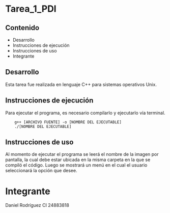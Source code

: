 # Tarea_1_PDI

## Contenido
* Desarrollo
* Instrucciones de ejecución
* Instrucciones de uso
* Integrante
 
## Desarrollo

Esta tarea fue realizada en lenguaje C++ para sistemas operativos Unix.

## Instrucciones de ejecución

Para ejecutar el programa, es necesario compilarlo y ejecutarlo vía terminal.

        g++ [ARCHIVO FUENTE] -o [NOMBRE DEL EJECUTABLE]
        ./[NOMBRE DEL EJECUTABLE]

## Instrucciones de uso

Al momento de ejecutar el programa se leerá el nombre de la imagen por pantalla, 
la cual debe estar ubicada en la misma carpeta en la que se compiló el código.
Luego se mostrará un menú en el cual el usuario seleccionará la opción que desee.

# Integrante

Daniel Rodríguez  CI 24883818
